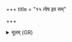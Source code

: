 +++
title = "१५ त्वेष इव सम्"

+++
<details><summary>मूलम् (GR)</summary>

त्वेष इव सं च वि च रोरुवण्यते  
यद् उत्तरद्रा उपरस्य खादति ।  
शीर्ष्णा शिरो अप्ससाप्सो अर्दयन्न्  
अंशून् बभस्तु हरितेभिर् आशुभिः ॥
</details>